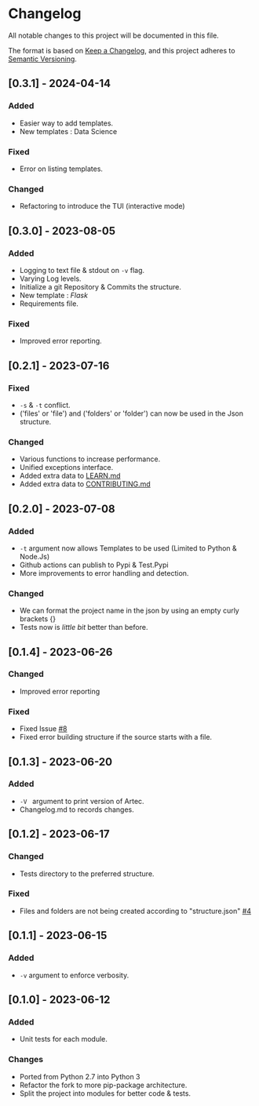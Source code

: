 # Changelog

All notable changes to this project will be documented in this file.

The format is based on [Keep a Changelog](https://keepachangelog.com/en/1.0.0/),
and this project adheres to [Semantic Versioning](https://semver.org/spec/v2.0.0.html).

<!-- ## [Unreleased]

## [1.1.1] - 2023-03-05

### Added

- Arabic translation (#444).
- v1.1 French translation.

### Fixed

- Improve French translation (#377).
- Improve id-ID translation (#416).

### Changed

- Upgrade dependencies: Ruby 3.2.1, Middleman, etc.

### Removed

- Unused normalize.css file
- Identical links assigned in each translation file -->

## [0.3.1] - 2024-04-14

### Added
- Easier way to add templates.
- New templates : Data Science

### Fixed
- Error on listing templates.

### Changed
- Refactoring to introduce the TUI (interactive mode)


## [0.3.0] - 2023-08-05

### Added

- Logging to text file & stdout on `-v` flag. 
- Varying Log levels.
- Initialize a git Repository & Commits the structure. 
- New template : _Flask_ 
- Requirements file.

### Fixed

- Improved error reporting.

## [0.2.1] - 2023-07-16

### Fixed

- ```-s``` & ```-t``` conflict.
- ('files' or 'file') and ('folders' or 'folder') can now be used in the Json structure.

### Changed

- Various functions to increase performance.
- Unified exceptions interface.
- Added extra data to [LEARN.md](LEARN.md)
- Added extra data to [CONTRIBUTING.md](CONTRIBUTING.md)

## [0.2.0] - 2023-07-08
### Added
- ```-t``` argument now allows Templates to be used (Limited to Python & Node.Js)
- Github actions can publish to Pypi & Test.Pypi
- More improvements to error handling and detection.
### Changed
- We can format the project name in the json by using an empty curly brackets {}
- Tests now is *little bit* better than before.


## [0.1.4] - 2023-06-26
### Changed
-  Improved error reporting 

### Fixed
- Fixed Issue [#8](https://github.com/HushmKun/Artec/issues/8)
- Fixed error building structure if the source starts with a file.

## [0.1.3] - 2023-06-20

### Added
- ```-V ``` argument to print version of Artec. 
- Changelog.md to records changes.

## [0.1.2] - 2023-06-17
### Changed
- Tests directory to the preferred structure.

### Fixed
- Files and folders are not being created according to "structure.json" [#4](https://github.com/HushmKun/Artec/issues/4)

## [0.1.1] - 2023-06-15

### Added
- ```-v``` argument to enforce verbosity.

## [0.1.0] - 2023-06-12
### Added
- Unit tests for each module.  

### Changes
- Ported from Python 2.7 into Python 3
- Refactor the fork to more pip-package architecture.
- Split the project into modules for better code & tests.
